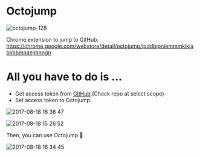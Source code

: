 # Octojump

![octojump-128](https://user-images.githubusercontent.com/7911481/29446681-76cc223c-8428-11e7-9bc6-99600209902d.png)

Chrome extension to jump to GitHub.
https://chrome.google.com/webstore/detail/octojump/ipddbipniemmmklkjabimbmnaejmnngn


# All you have to do is ...

- Get access token from [GitHub](https://github.com/settings/tokens).(Check repo at select scope)
- Set access token to Octojump.

![2017-08-18 16 36 47](https://user-images.githubusercontent.com/7911481/29448872-8018b606-8433-11e7-8400-244e7a03d90b.png)

![2017-08-18 15 26 52](https://user-images.githubusercontent.com/7911481/29446883-b2964846-8429-11e7-9ce3-ddb8894e6c66.png)

Then, you can use Octojump 🙂

![2017-08-18 16 34 45](https://user-images.githubusercontent.com/7911481/29448774-314952c4-8433-11e7-948f-df624794fb52.png)
